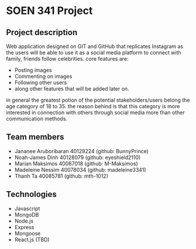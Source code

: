 # SOEN 341 Project
## Project description
Web application designed on GIT and GitHub that replicates Instagram as the users will be able to use it as a social media platform to connect with family, friends follow celebrities. core features are:
- Posting images
- Commenting on images
- Following other users
- along other features that will be added later on.

in general the greatest potion of the potential stakeholders/users belong the age category of 18 to 35. the reason behind is  that this category is more interested in connection with others through social media more than other communication methods.

## Team members
- Jananee Aruboribaran 40129224 (github:  BunnyPrince)
- Noah-James Dinh 40128079 (github: eyeshield2110)
- Marian Maksimos 40067018 (github: M-Maksimos)
- Madeleine Nessim 40078034 (github: madeleine3341)
- Thanh Ta 40085781 (github: mth-1012)

## Technologies
- Javascript
- MongoDB
- Node.js
- Express
- Mongoose
- React.js (TBD)

